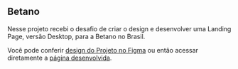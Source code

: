## Betano
 
Nesse projeto recebi o desafio de criar o design e desenvolver uma Landing Page, versão Desktop, para a Betano no Brasil.

Você pode conferir [design do Projeto no Figma](https://www.figma.com/file/Qo06dDyflLoh4tmTEdSyOW/Betano?node-id=0:1) ou então acessar  diretamente a [página desenvolvida](https://fernandaorms.github.io/betano-br/index.html).

<!--![Betano banner](https://live.staticflickr.com/65535/51614113746_4e3c559f0a_h.jpg)-->
